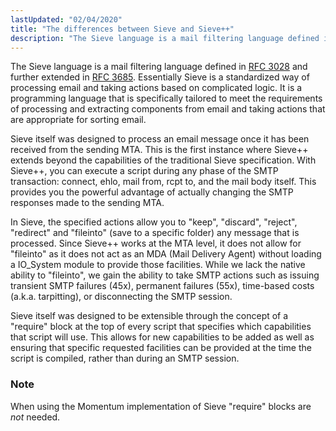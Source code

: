 ```yaml
---
lastUpdated: "02/04/2020"
title: "The differences between Sieve and Sieve++"
description: "The Sieve language is a mail filtering language defined in RFC 3028 and further extended in RFC 3685 Essentially Sieve is a standardized way of processing email and taking actions based on complicated logic It is a programming language that is specifically tailored to meet the requirements of processing and..."
---
```


The Sieve language is a mail filtering language defined in [RFC 3028](http://tools.ietf.org/html/rfc3028) and further extended in [RFC 3685](http://tools.ietf.org/html/rfc3685). Essentially Sieve is a standardized way of processing email and taking actions based on complicated logic. It is a programming language that is specifically tailored to meet the requirements of processing and extracting components from email and taking actions that are appropriate for sorting email.

Sieve itself was designed to process an email message once it has been received from the sending MTA. This is the first instance where Sieve++ extends beyond the capabilities of the traditional Sieve specification. With Sieve++, you can execute a script during any phase of the SMTP transaction: connect, ehlo, mail from, rcpt to, and the mail body itself. This provides you the powerful advantage of actually changing the SMTP responses made to the sending MTA.

In Sieve, the specified actions allow you to "keep", "discard", "reject", "redirect" and "fileinto" (save to a specific folder) any message that is processed. Since Sieve++ works at the MTA level, it does not allow for "fileinto" as it does not act as an MDA (Mail Delivery Agent) without loading a IO_System module to provide those facilities. While we lack the native ability to "fileinto", we gain the ability to take SMTP actions such as issuing transient SMTP failures (45x), permanent failures (55x), time-based costs (a.k.a. tarpitting), or disconnecting the SMTP session.

Sieve itself was designed to be extensible through the concept of a "require" block at the top of every script that specifies which capabilities that script will use. This allows for new capabilities to be added as well as ensuring that specific requested facilities can be provided at the time the script is compiled, rather than during an SMTP session.

### Note

When using the Momentum implementation of Sieve "require" blocks are *not* needed.
